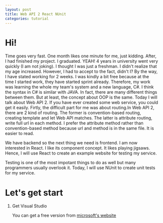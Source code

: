 ```yaml
---
layout: post
title: Web API 2 React NUnit
categories: tutorial
---
```


# Hi!

Time goes very fast. One month likes one minute for me, just kidding. After, I had finished my project. I graduated. YEAH! 4 years in university went very quickly (I am not joking). I thought I was just a freshman. I didn't realize that my age increased. However, I had to accept to the fact, didn't I? By the way, I have stated working for 2 weeks. I was kindly a bit free because at the time I started work, they have started sprint already. Therefore, my work was learning the whole my team's system and a new language, C#. I think the syntax in C# is similar with JAVA. In fact, there are many different things between them. But at least, the concept about OOP is the same. Today I will talk about Web API 2. If you have ever created some web service, you could get it easily. Firtly, the difficult part for me was about routing.In Web API 2, there are 2 kind of routing. The former is convention-based routing, creating template and let Web API matches. The latter is attribute routing, write full url in each method. I prefer the attribute method rather than convention-based method because url and method is in the same file. It is easier to read.

We have backend so the next thing we need is frontend. I am now interested in React. I like its component concept. It likes playing jigsaws. Hence, I will use React to create an example website for testing my service.

Testing is one of the most impotant things to do as well but many programmers usually overlook it. Today, I will use NUnit to create unit tests for my service.

# Let's get start

1. Get Visual Studio

    You can get a free version from [microsoft's website](https://www.visualstudio.com/vs/) 